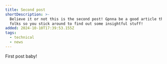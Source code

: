```yaml
---
title: Second post
shortDescription: >-
  Believe it or not this is the second post! Gpnna be a good article this one
  folks so you stick around to find out some insightful stuff!
added: 2024-10-10T17:39:53.155Z
tags:
  - technical
  - news
---
```


First post baby!
